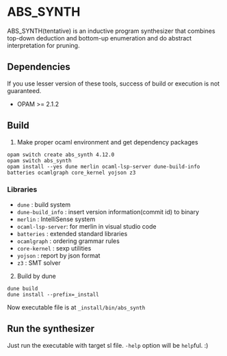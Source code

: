 # ABS_SYNTH

ABS_SYNTH(tentative) is an inductive program synthesizer that combines top-down deduction and bottom-up enumeration and do abstract interpretation for pruning.

## Dependencies

If you use lesser version of these tools, success of build or execution is not guaranteed.

* OPAM >= 2.1.2

## Build

1. Make proper ocaml environment and get dependency packages

```
opam switch create abs_synth 4.12.0
opam switch abs_synth
opam install --yes dune merlin ocaml-lsp-server dune-build-info batteries ocamlgraph core_kernel yojson z3
```

### Libraries
* `dune` : build system
* `dune-build_info` : insert version information(commit id) to binary
* `merlin` : IntelliSense system
* `ocaml-lsp-server`: for merlin in visual studio code
* `batteries` : extended standard libraries
* `ocamlgraph` : ordering grammar rules
* `core-kernel` : sexp utilities
* `yojson` : report by json format
* `z3` : SMT solver

2. Build by dune
```
dune build
dune install --prefix=_install
```

Now executable file is at ```_install/bin/abs_synth```

## Run the synthesizer

Just run the executable with target sl file. `-help` option will be `help`ful. :)